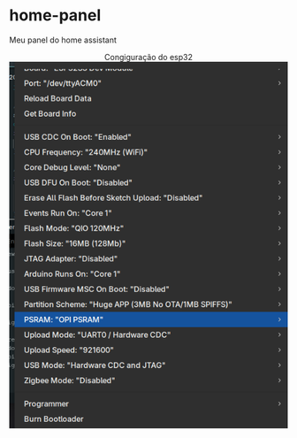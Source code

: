 # home-panel
Meu panel do home assistant
<p align="center">
  Congiguração do esp32
  <img src="config.png" alt="Configuração arduino"/>
</p>
